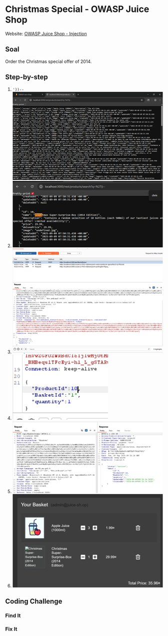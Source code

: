 # Christmas Special - OWASP Juice Shop
Website: [OWASP Juice Shop - Injection](https://demo.owasp-juice.shop/#/score-board?categories=Injection)

## Soal <br>
Order the Christmas special offer of 2014.

## Step-by-step 
1. ```'))--``` ![alt text](image-33.png)
2. ![alt text](image-34.png)
3. ![alt text](image-35.png)
4. ![alt text](image-36.png)
5. ![alt text](image-37.png)
6. ![alt text](image-38.png)
## Coding Challenge
### Find It

### Fix It
